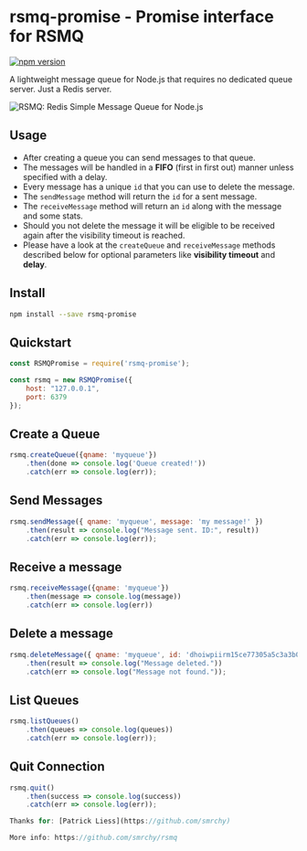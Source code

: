 # rsmq-promise - Promise interface for RSMQ 

[![npm version](https://badge.fury.io/js/rsmq-promise.svg)](https://badge.fury.io/js/rsmq-promise)

A lightweight message queue for Node.js that requires no dedicated queue server. Just a Redis server.

![RSMQ: Redis Simple Message Queue for Node.js](https://img.webmart.de/rsmq_wide.png)

## Usage

* After creating a queue you can send messages to that queue.
* The messages will be handled in a **FIFO** (first in first out) manner unless specified with a delay.
* Every message has a unique `id` that you can use to delete the message. 
* The `sendMessage` method will return the `id` for a sent message.
* The `receiveMessage` method will return an `id` along with the message and some stats.
* Should you not delete the message it will be eligible to be received again after the visibility timeout is reached.
* Please have a look at the `createQueue` and `receiveMessage` methods described below for optional parameters like **visibility timeout** and **delay**.

## Install

```bash
npm install --save rsmq-promise
```

## Quickstart

```javascript
const RSMQPromise = require('rsmq-promise');

const rsmq = new RSMQPromise({
    host: "127.0.0.1", 
    port: 6379
});
```

## Create a Queue

```javascript
rsmq.createQueue({qname: 'myqueue'})
    .then(done => console.log('Queue created!'))
    .catch(err => console.log(err));
```

## Send Messages

```javascript
rsmq.sendMessage({ qname: 'myqueue', message: 'my message!' })
    .then(result => console.log("Message sent. ID:", result))
    .catch(err => console.log(err));
```

## Receive a message

```javascript
rsmq.receiveMessage({qname: 'myqueue'})
    .then(message => console.log(message))
    .catch(err => console.log(err))
```

## Delete a message

```javascript
rsmq.deleteMessage({ qname: 'myqueue', id: 'dhoiwpiirm15ce77305a5c3a3b0f230c6e20f09b55'})
    .then(result => console.log("Message deleted."))
    .catch(err => console.log("Message not found."));
```

## List Queues

```javascript
rsmq.listQueues()
    .then(queues => console.log(queues))
    .catch(err => console.log(err));
```

## Quit Connection

```javascript
rsmq.quit()
    .then(success => console.log(success))
    .catch(err => console.log(err));

Thanks for: [Patrick Liess](https://github.com/smrchy)

More info: https://github.com/smrchy/rsmq
